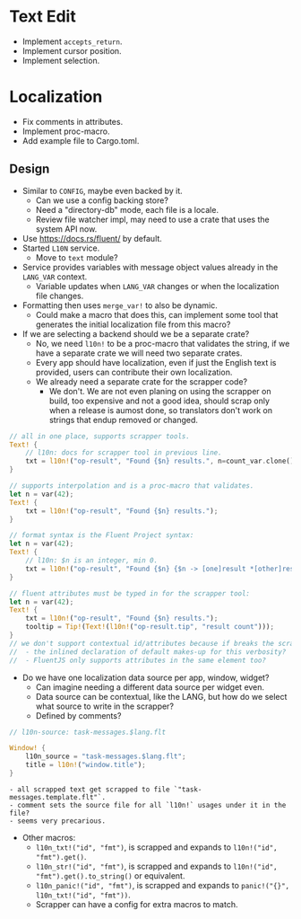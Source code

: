 # Text Edit

* Implement `accepts_return`.
* Implement cursor position.
* Implement selection.

# Localization

* Fix comments in attributes.
* Implement proc-macro.
* Add example file to Cargo.toml.

## Design

* Similar to `CONFIG`, maybe even backed by it.
    - Can we use a config backing store?
    - Need a "directory-db" mode, each file is a locale.
    - Review file watcher impl, may need to use a crate that uses the system API now.
* Use <https://docs.rs/fluent/> by default.
* Started `L10N` service.
    - Move to `text` module?
* Service provides variables with message object values already in the `LANG_VAR` context.
    - Variable updates when `LANG_VAR` changes or when the localization file changes.
* Formatting then uses `merge_var!` to also be dynamic.
    - Could make a macro that does this, can implement some tool that generates the initial localization file from this macro?
* If we are selecting a backend should we be a separate crate?
    - No, we need `l10n!` to be a proc-macro that validates the string, if we have a separate crate we will need two separate crates.
    - Every app should have localization, even if just the English text is provided, users can contribute their own localization.
    - We already need a separate crate for the scrapper code?
        - We don't. We are not even planing on using the scrapper on build, too expensive and not a good idea, should scrap only
          when a release is aumost done, so translators don't work on strings that endup removed or changed.

```rust
// all in one place, supports scrapper tools.
Text! {
    // l10n: docs for scrapper tool in previous line.
    txt = l10n!("op-result", "Found {$n} results.", n=count_var.clone()); // l10n: docs for scrapper same line.
}

// supports interpolation and is a proc-macro that validates.
let n = var(42);
Text! {
    txt = l10n!("op-result", "Found {$n} results.");
}

// format syntax is the Fluent Project syntax:
let n = var(42);
Text! {
    // l10n: $n is an integer, min 0.
    txt = l10n!("op-result", "Found {$n} {$n -> [one]result *[other]results}.");
}

// fluent attributes must be typed in for the scrapper tool:
let n = var(42);
Text! {
    txt = l10n!("op-result", "Found {$n} results.");
    tooltip = Tip!(Text!(l10n!("op-result.tip", "result count")));
}
// we don't support contextual id/attributes because if breaks the scrapper tool.
//  - the inlined declaration of default makes-up for this verbosity?
//  - FluentJS only supports attributes in the same element too?
```

* Do we have one localization data source per app, window, widget?
    - Can imagine needing a different data source per widget even.
    - Data source can be contextual, like the LANG, but how do we select what source to write in the scrapper?
    - Defined by comments?

```rust
// l10n-source: task-messages.$lang.flt

Window! {
    l10n_source = "task-messages.$lang.flt";
    title = l10n!("window.title");
}
```
    - all scrapped text get scrapped to file `"task-messages.template.flt"`.
    - comment sets the source file for all `l10n!` usages under it in the file?
    - seems very precarious.

* Other macros:
    - `l10n_txt!("id", "fmt")`, is scrapped and expands to `l10n!("id", "fmt").get()`.
    - `l10n_str!("id", "fmt")`, is scrapped and expands to `l10n!("id", "fmt").get().to_string()` or equivalent.
    - `l10n_panic!("id", "fmt")`, is scrapped and expands to `panic!("{}", l10n_txt!("id", "fmt"))`.
    - Scrapper can have a config for extra macros to match.